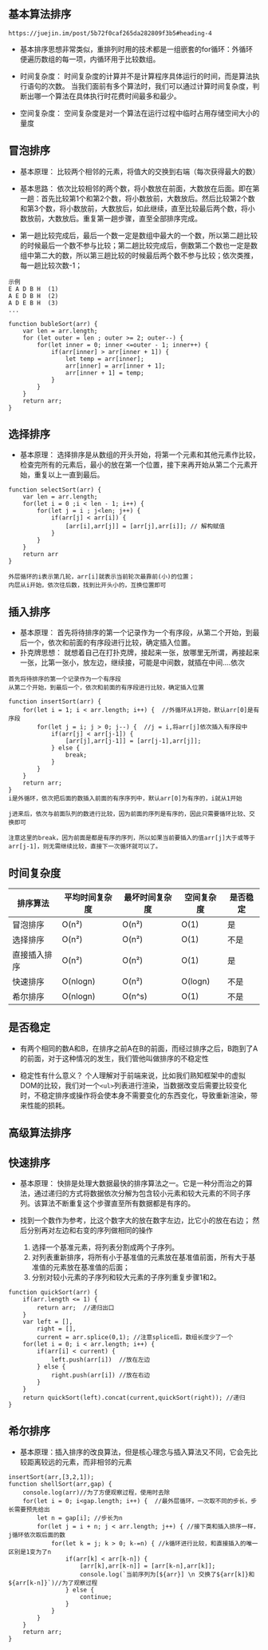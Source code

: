 ## 基本算法排序
`https://juejin.im/post/5b72f0caf265da282809f3b5#heading-4`
- 基本排序思想非常类似，重排列时用的技术都是一组嵌套的for循环：外循环便遍历数组的每一项，内循环用于比较数组。

- 时间复杂度： 时间复杂度的计算并不是计算程序具体运行的时间，而是算法执行语句的次数。
当我们面前有多个算法时，我们可以通过计算时间复杂度，判断出哪一个算法在具体执行时花费时间最多和最少。

- 空间复杂度： 空间复杂度是对一个算法在运行过程中临时占用存储空间大小的量度
## 冒泡排序
- 基本原理： 比较两个相邻的元素，将值大的交换到右端（每次获得最大的数）

- 基本思路： 依次比较相邻的两个数，将小数放在前面，大数放在后面。即在第一趟：首先比较第1个和第2个数，将小数放前，大数放后。然后比较第2个数和第3个数，将小数放前，大数放后，如此继续，直至比较最后两个数，将小数放前，大数放后。重复第一趟步骤，直至全部排序完成。

- 第一趟比较完成后，最后一个数一定是数组中最大的一个数，所以第二趟比较的时候最后一个数不参与比较；第二趟比较完成后，倒数第二个数也一定是数组中第二大的数，所以第三趟比较的时候最后两个数不参与比较；依次类推，每一趟比较次数-1；

```
示例
E A D B H  (1)
A E D B H  (2)
A D E B H  (3)
...
```

```
function bubleSort(arr) {
    var len = arr.length;
    for (let outer = len ; outer >= 2; outer--) {
        for(let inner = 0; inner <=outer - 1; inner++) {
            if(arr[inner] > arr[inner + 1]) {
                let temp = arr[inner];
                arr[inner] = arr[inner + 1];
                arr[inner + 1] = temp;
            }
        }
    }
    return arr;
}
```

## 选择排序
- 基本原理： 选择排序是从数组的开头开始，将第一个元素和其他元素作比较，检查完所有的元素后，最小的放在第一个位置，接下来再开始从第二个元素开始，重复以上一直到最后。
```
function selectSort(arr) {
    var len = arr.length;
    for(let i = 0 ;i < len - 1; i++) {
        for(let j = i ; j<len; j++) {
            if(arr[j] < arr[i]) {
                [arr[i],arr[j]] = [arr[j],arr[i]]; // 解构赋值
            }
        }
    }
    return arr
}

外层循环的i表示第几轮，arr[i]就表示当前轮次最靠前(小)的位置；
内层从i开始，依次往后数，找到比开头小的，互换位置即可
```


## 插入排序
- 基本原理： 首先将待排序的第一个记录作为一个有序段，从第二个开始，到最后一个，依次和前面的有序段进行比较，确定插入位置。
- 扑克牌思想： 就想着自己在打扑克牌，接起来一张，放哪里无所谓，再接起来一张，比第一张小，放左边，继续接，可能是中间数，就插在中间....依次
```
首先将待排序的第一个记录作为一个有序段
从第二个开始，到最后一个，依次和前面的有序段进行比较，确定插入位置

function insertSort(arr) {
    for(let i = 1; i < arr.length; i++) {  //外循环从1开始，默认arr[0]是有序段
        for(let j = i; j > 0; j--) {  //j = i,将arr[j]依次插入有序段中
            if(arr[j] < arr[j-1]) {
                [arr[j],arr[j-1]] = [arr[j-1],arr[j]];
            } else {
                break;
            }
        }
    }
    return arr;
}
i是外循环，依次把后面的数插入前面的有序序列中，默认arr[0]为有序的，i就从1开始

j进来后，依次与前面队列的数进行比较，因为前面的序列是有序的，因此只需要循环比较、交换即可

注意这里的break，因为前面是都是有序的序列，所以如果当前要插入的值arr[j]大于或等于arr[j-1]，则无需继续比较，直接下一次循环就可以了。
```

## 时间复杂度
|排序算法|平均时间复杂度|最坏时间复杂度	|空间复杂度|是否稳定|
|--|--|--|--|--|
|冒泡排序|O(n²)|O(n²)|O(1)|是|
|选择排序|O(n²)|O(n²)|O(1)|不是|
|直接插入排序|O(n²)|O(n²)|O(1)|是|
|快速排序|O(nlogn)|O(n²)|O(logn)|不是|
|希尔排序|O(nlogn)|O(n^s)|O(1)|不是|

## 是否稳定
- 有两个相同的数A和B，在排序之前A在B的前面，而经过排序之后，B跑到了A的前面，对于这种情况的发生，我们管他叫做排序的不稳定性

- 稳定性有什么意义？ 个人理解对于前端来说，比如我们熟知框架中的虚拟DOM的比较，我们对一个`<ul>`列表进行渲染，当数据改变后需要比较变化时，不稳定排序或操作将会使本身不需要变化的东西变化，导致重新渲染，带来性能的损耗。

## 高级算法排序
## 快速排序
- 基本原理： 快排是处理大数据最快的排序算法之一。它是一种分而治之的算法，通过递归的方式将数据依次分解为包含较小元素和较大元素的不同子序列。该算法不断重复这个步骤直至所有数据都是有序的。

- 找到一个数作为参考，比这个数字大的放在数字左边，比它小的放在右边； 然后分别再对左边和右变的序列做相同的操作  
  1. 选择一个基准元素，将列表分割成两个子序列。
  2. 对列表重新排序，将所有小于基准值的元素放在基准值前面，所有大于基准值的元素放在基准值的后面；
  3. 分别对较小元素的子序列和较大元素的子序列重复步骤1和2。
  
```
function quickSort(arr) {
    if(arr.length <= 1) {
        return arr;  //递归出口
    }
    var left = [],
        right = [],
        current = arr.splice(0,1); //注意splice后，数组长度少了一个
    for(let i = 0; i < arr.length; i++) {
        if(arr[i] < current) {
            left.push(arr[i])  //放在左边
        } else {
            right.push(arr[i]) //放在右边
        }
    }
    return quickSort(left).concat(current,quickSort(right)); //递归
}
```

## 希尔排序
- 基本原理：插入排序的改良算法，但是核心理念与插入算法又不同，它会先比较距离较远的元素，而非相邻的元素
```
insertSort(arr,[3,2,1]);
function shellSort(arr,gap) {
    console.log(arr)//为了方便观察过程，使用时去除
    for(let i = 0; i<gap.length; i++) {  //最外层循环，一次取不同的步长，步长需要预先给出
        let n = gap[i]; //步长为n
        for(let j = i + n; j < arr.length; j++) { //接下类和插入排序一样，j循环依次取后面的数
            for(let k = j; k > 0; k-=n) { //k循环进行比较，和直接插入的唯一区别是1变为了n
                if(arr[k] < arr[k-n]) {
                    [arr[k],arr[k-n]] = [arr[k-n],arr[k]];
                    console.log(`当前序列为[${arr}] \n 交换了${arr[k]}和${arr[k-n]}`)//为了观察过程
                } else {
                    continue;
                }
            }
        }
    }
    return arr;
}

```

